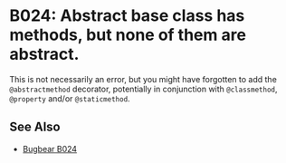 # B024: Abstract base class has methods, but none of them are abstract.

This is not necessarily an error, but you might have forgotten to add the `@abstractmethod`
decorator, potentially in conjunction with `@classmethod`, `@property` and/or `@staticmethod`.

## See Also

* [Bugbear B024](https://github.com/PyCQA/flake8-bugbear?tab=readme-ov-file)
